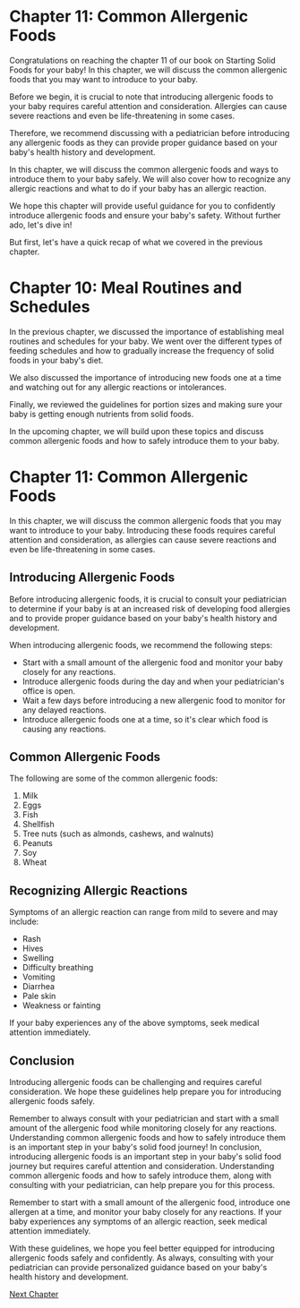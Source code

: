 # Chapter 11: Common Allergenic Foods

Congratulations on reaching the chapter 11 of our book on Starting Solid Foods for your baby! In this chapter, we will discuss the common allergenic foods that you may want to introduce to your baby. 

Before we begin, it is crucial to note that introducing allergenic foods to your baby requires careful attention and consideration. Allergies can cause severe reactions and even be life-threatening in some cases. 

Therefore, we recommend discussing with a pediatrician before introducing any allergenic foods as they can provide proper guidance based on your baby's health history and development.

In this chapter, we will discuss the common allergenic foods and ways to introduce them to your baby safely. We will also cover how to recognize any allergic reactions and what to do if your baby has an allergic reaction.

We hope this chapter will provide useful guidance for you to confidently introduce allergenic foods and ensure your baby's safety. Without further ado, let's dive in! 

But first, let's have a quick recap of what we covered in the previous chapter.

# Chapter 10: Meal Routines and Schedules

In the previous chapter, we discussed the importance of establishing meal routines and schedules for your baby. We went over the different types of feeding schedules and how to gradually increase the frequency of solid foods in your baby's diet.

We also discussed the importance of introducing new foods one at a time and watching out for any allergic reactions or intolerances. 

Finally, we reviewed the guidelines for portion sizes and making sure your baby is getting enough nutrients from solid foods. 

In the upcoming chapter, we will build upon these topics and discuss common allergenic foods and how to safely introduce them to your baby.
# Chapter 11: Common Allergenic Foods

In this chapter, we will discuss the common allergenic foods that you may want to introduce to your baby. Introducing these foods requires careful attention and consideration, as allergies can cause severe reactions and even be life-threatening in some cases.

## Introducing Allergenic Foods

Before introducing allergenic foods, it is crucial to consult your pediatrician to determine if your baby is at an increased risk of developing food allergies and to provide proper guidance based on your baby's health history and development.

When introducing allergenic foods, we recommend the following steps:

- Start with a small amount of the allergenic food and monitor your baby closely for any reactions.
- Introduce allergenic foods during the day and when your pediatrician's office is open.
- Wait a few days before introducing a new allergenic food to monitor for any delayed reactions.
- Introduce allergenic foods one at a time, so it's clear which food is causing any reactions.

## Common Allergenic Foods

The following are some of the common allergenic foods:

1. Milk 
2. Eggs 
3. Fish 
4. Shellfish 
5. Tree nuts (such as almonds, cashews, and walnuts)
6. Peanuts 
7. Soy 
8. Wheat 

## Recognizing Allergic Reactions

Symptoms of an allergic reaction can range from mild to severe and may include:

- Rash 
- Hives 
- Swelling 
- Difficulty breathing 
- Vomiting 
- Diarrhea 
- Pale skin 
- Weakness or fainting 

If your baby experiences any of the above symptoms, seek medical attention immediately.

## Conclusion

Introducing allergenic foods can be challenging and requires careful consideration. We hope these guidelines help prepare you for introducing allergenic foods safely.

Remember to always consult with your pediatrician and start with a small amount of the allergenic food while monitoring closely for any reactions. Understanding common allergenic foods and how to safely introduce them is an important step in your baby's solid food journey!
In conclusion, introducing allergenic foods is an important step in your baby's solid food journey but requires careful attention and consideration. Understanding common allergenic foods and how to safely introduce them, along with consulting with your pediatrician, can help prepare you for this process.

Remember to start with a small amount of the allergenic food, introduce one allergen at a time, and monitor your baby closely for any reactions. If your baby experiences any symptoms of an allergic reaction, seek medical attention immediately.

With these guidelines, we hope you feel better equipped for introducing allergenic foods safely and confidently. As always, consulting with your pediatrician can provide personalized guidance based on your baby's health history and development.


[Next Chapter](12_Chapter12.md)